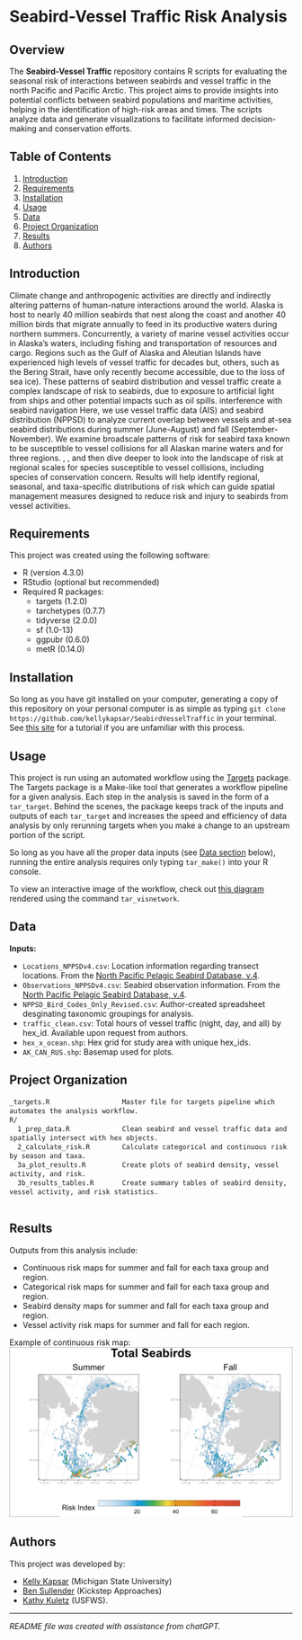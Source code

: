 # Seabird-Vessel Traffic Risk Analysis

## Overview

The **Seabird-Vessel Traffic** repository contains R scripts for evaluating the seasonal risk of interactions between seabirds and vessel traffic in the north Pacific and Pacific Arctic. This project aims to provide insights into potential conflicts between seabird populations and maritime activities, helping in the identification of high-risk areas and times. The scripts analyze data and generate visualizations to facilitate informed decision-making and conservation efforts.

## Table of Contents

1. [Introduction](#introduction)
2. [Requirements](#requirements)
3. [Installation](#installation)
4. [Usage](#usage)
5. [Data](#data)
6. [Project Organization](#project-organization)
7. [Results](#results)
8. [Authors](#authors)

## Introduction

Climate change and anthropogenic activities are directly and indirectly altering patterns of human-nature interactions around the world. Alaska is host to nearly 40 million seabirds that nest along the coast and another 40 million birds that migrate annually to feed in its productive waters during northern summers. Concurrently, a variety of marine vessel activities occur in Alaska’s waters, including fishing and transportation of resources and cargo. Regions such as the Gulf of Alaska and Aleutian Islands have experienced high levels of vessel traffic for decades but, others, such as the Bering Strait, have only recently become accessible, due to the loss of sea ice). These patterns of seabird distribution and vessel traffic create a complex landscape of risk to seabirds, due to exposure to artificial light from ships and other potential impacts such as oil spills. interference with seabird navigation Here, we use vessel traffic data (AIS) and seabird distribution (NPPSD) to analyze current overlap between vessels and at-sea seabird distributions during summer (June-August) and fall (September-November). We examine broadscale patterns of risk for seabird taxa known to be susceptible to vessel collisions for all Alaskan marine waters and for three regions. , , and then dive deeper to look into the landscape of risk at regional scales for species susceptible to vessel collisions, including species of conservation concern. Results will help identify regional, seasonal, and taxa-specific distributions of risk which can guide spatial management measures designed to reduce risk and injury to seabirds from vessel activities.

## Requirements

This project was created using the following software:

* R (version 4.3.0)
* RStudio (optional but recommended)
* Required R packages: 
  - targets (1.2.0)
  - tarchetypes (0.7.7)
  - tidyverse (2.0.0)
  - sf (1.0-13)
  - ggpubr (0.6.0)
  - metR (0.14.0)

## Installation 

So long as you have git installed on your computer, generating a copy of this repository on your personal computer is as simple as typing `git clone https://github.com/kellykapsar/SeabirdVesselTraffic` in your terminal. See [this site](https://git-scm.com/book/en/v2/Git-Basics-Getting-a-Git-Repository) for a tutorial if you are unfamiliar with this process.  

## Usage

This project is run using an automated workflow using the [Targets](https://books.ropensci.org/targets/) package. The Targets package is a Make-like tool that generates a workflow pipeline for a given analysis. Each step in the analysis is saved in the form of a `tar_target`. Behind the scenes, the package keeps track of the inputs and outputs of each `tar_target` and increases the speed and efficiency of data analysis by only rerunning targets when you make a change to an upstream portion of the script.  

So long as you have all the proper data inputs (see [Data section](#data) below), running the entire analysis requires only typing `tar_make()` into your R console.  

To view an interactive image of the workflow, check out [this diagram](./images/tar_network.html) rendered using the command `tar_visnetwork`. 

## Data

**Inputs:**  
- `Locations_NPPSDv4.csv`: Location information regarding transect locations. From the [North Pacific Pelagic Seabird Database, v.4](https://www.usgs.gov/centers/alaska-science-center/science/north-pacific-pelagic-seabird-database).  
- `Observations_NPPSDv4.csv`: Seabird observation information. From the [North Pacific Pelagic Seabird Database, v.4](https://www.usgs.gov/centers/alaska-science-center/science/north-pacific-pelagic-seabird-database).  
- `NPPSD_Bird_Codes_Only_Revised.csv`: Author-created spreadsheet desginating taxonomic groupings for analysis.  
- `traffic_clean.csv`: Total hours of vessel traffic (night, day, and all) by hex_id. Available upon request from authors.  
- `hex_x_ocean.shp`: Hex grid for study area with unique hex_ids.  
- `AK_CAN_RUS.shp`: Basemap used for plots.  

## Project Organization

```
_targets.R                  Master file for targets pipeline which automates the analysis workflow. 
R/
  1_prep_data.R             Clean seabird and vessel traffic data and spatially intersect with hex objects.  
  2_calculate_risk.R        Calculate categorical and continuous risk by season and taxa.
  3a_plot_results.R         Create plots of seabird density, vessel activity, and risk. 
  3b_results_tables.R       Create summary tables of seabird density, vessel activity, and risk statistics. 


```

## Results

Outputs from this analysis include:  
* Continuous risk maps for summer and fall for each taxa group and region.  
* Categorical risk maps for summer and fall for each taxa group and region.  
* Seabird density maps for summer and fall for each taxa group and region.  
* Vessel activity risk maps for summer and fall for each region.  
  
Example of continuous risk map:  
![Continuous risk index map for seabird-vessel interactions in Alaskan waters.](./images/risk-con_d_hrs_al_total_seabirds_all-ak.png)  

## Authors

This project was developed by:  
* [Kelly Kapsar](kellykapsar.netlify.app) (Michigan State University)  
* [Ben Sullender](https://www.kickstepapproaches.com/) (Kickstep Approaches)  
* [Kathy Kuletz](https://www.linkedin.com/in/kathy-kuletz-5a983793) (USFWS). 

---

*README file was created with assistance from chatGPT.*
